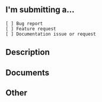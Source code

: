 ## I'm submitting a...

<pre><code>[ ] Bug report
[ ] Feature request
[ ] Documentation issue or request
</code></pre>

## Description

## Documents

## Other
